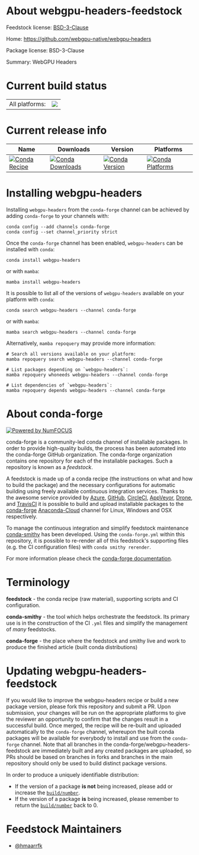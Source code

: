About webgpu-headers-feedstock
==============================

Feedstock license: [BSD-3-Clause](https://github.com/conda-forge/webgpu-headers-feedstock/blob/main/LICENSE.txt)

Home: https://github.com/webgpu-native/webgpu-headers

Package license: BSD-3-Clause

Summary: WebGPU Headers

Current build status
====================


<table><tr><td>All platforms:</td>
    <td>
      <a href="https://dev.azure.com/conda-forge/feedstock-builds/_build/latest?definitionId=20341&branchName=main">
        <img src="https://dev.azure.com/conda-forge/feedstock-builds/_apis/build/status/webgpu-headers-feedstock?branchName=main">
      </a>
    </td>
  </tr>
</table>

Current release info
====================

| Name | Downloads | Version | Platforms |
| --- | --- | --- | --- |
| [![Conda Recipe](https://img.shields.io/badge/recipe-webgpu--headers-green.svg)](https://anaconda.org/conda-forge/webgpu-headers) | [![Conda Downloads](https://img.shields.io/conda/dn/conda-forge/webgpu-headers.svg)](https://anaconda.org/conda-forge/webgpu-headers) | [![Conda Version](https://img.shields.io/conda/vn/conda-forge/webgpu-headers.svg)](https://anaconda.org/conda-forge/webgpu-headers) | [![Conda Platforms](https://img.shields.io/conda/pn/conda-forge/webgpu-headers.svg)](https://anaconda.org/conda-forge/webgpu-headers) |

Installing webgpu-headers
=========================

Installing `webgpu-headers` from the `conda-forge` channel can be achieved by adding `conda-forge` to your channels with:

```
conda config --add channels conda-forge
conda config --set channel_priority strict
```

Once the `conda-forge` channel has been enabled, `webgpu-headers` can be installed with `conda`:

```
conda install webgpu-headers
```

or with `mamba`:

```
mamba install webgpu-headers
```

It is possible to list all of the versions of `webgpu-headers` available on your platform with `conda`:

```
conda search webgpu-headers --channel conda-forge
```

or with `mamba`:

```
mamba search webgpu-headers --channel conda-forge
```

Alternatively, `mamba repoquery` may provide more information:

```
# Search all versions available on your platform:
mamba repoquery search webgpu-headers --channel conda-forge

# List packages depending on `webgpu-headers`:
mamba repoquery whoneeds webgpu-headers --channel conda-forge

# List dependencies of `webgpu-headers`:
mamba repoquery depends webgpu-headers --channel conda-forge
```


About conda-forge
=================

[![Powered by
NumFOCUS](https://img.shields.io/badge/powered%20by-NumFOCUS-orange.svg?style=flat&colorA=E1523D&colorB=007D8A)](https://numfocus.org)

conda-forge is a community-led conda channel of installable packages.
In order to provide high-quality builds, the process has been automated into the
conda-forge GitHub organization. The conda-forge organization contains one repository
for each of the installable packages. Such a repository is known as a *feedstock*.

A feedstock is made up of a conda recipe (the instructions on what and how to build
the package) and the necessary configurations for automatic building using freely
available continuous integration services. Thanks to the awesome service provided by
[Azure](https://azure.microsoft.com/en-us/services/devops/), [GitHub](https://github.com/),
[CircleCI](https://circleci.com/), [AppVeyor](https://www.appveyor.com/),
[Drone](https://cloud.drone.io/welcome), and [TravisCI](https://travis-ci.com/)
it is possible to build and upload installable packages to the
[conda-forge](https://anaconda.org/conda-forge) [Anaconda-Cloud](https://anaconda.org/)
channel for Linux, Windows and OSX respectively.

To manage the continuous integration and simplify feedstock maintenance
[conda-smithy](https://github.com/conda-forge/conda-smithy) has been developed.
Using the ``conda-forge.yml`` within this repository, it is possible to re-render all of
this feedstock's supporting files (e.g. the CI configuration files) with ``conda smithy rerender``.

For more information please check the [conda-forge documentation](https://conda-forge.org/docs/).

Terminology
===========

**feedstock** - the conda recipe (raw material), supporting scripts and CI configuration.

**conda-smithy** - the tool which helps orchestrate the feedstock.
                   Its primary use is in the construction of the CI ``.yml`` files
                   and simplify the management of *many* feedstocks.

**conda-forge** - the place where the feedstock and smithy live and work to
                  produce the finished article (built conda distributions)


Updating webgpu-headers-feedstock
=================================

If you would like to improve the webgpu-headers recipe or build a new
package version, please fork this repository and submit a PR. Upon submission,
your changes will be run on the appropriate platforms to give the reviewer an
opportunity to confirm that the changes result in a successful build. Once
merged, the recipe will be re-built and uploaded automatically to the
`conda-forge` channel, whereupon the built conda packages will be available for
everybody to install and use from the `conda-forge` channel.
Note that all branches in the conda-forge/webgpu-headers-feedstock are
immediately built and any created packages are uploaded, so PRs should be based
on branches in forks and branches in the main repository should only be used to
build distinct package versions.

In order to produce a uniquely identifiable distribution:
 * If the version of a package **is not** being increased, please add or increase
   the [``build/number``](https://docs.conda.io/projects/conda-build/en/latest/resources/define-metadata.html#build-number-and-string).
 * If the version of a package **is** being increased, please remember to return
   the [``build/number``](https://docs.conda.io/projects/conda-build/en/latest/resources/define-metadata.html#build-number-and-string)
   back to 0.

Feedstock Maintainers
=====================

* [@hmaarrfk](https://github.com/hmaarrfk/)


<!-- dummy commit to enable rerendering -->

